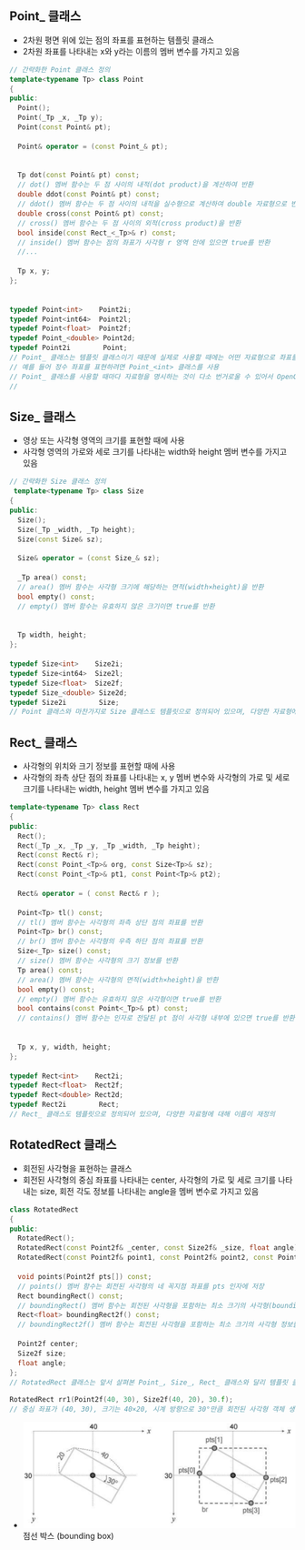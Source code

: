 ## Point_ 클래스
* 2차원 평면 위에 있는 점의 좌표를 표현하는 템플릿 클래스
* 2차원 좌표를 나타내는 x와 y라는 이름의 멤버 변수를 가지고 있음
```cpp
// 간략화한 Point 클래스 정의
template<typename Tp> class Point
{
public:
  Point();
  Point(_Tp _x, _Tp y);
  Point(const Point& pt);

  Point& operator = (const Point_& pt);


  Tp dot(const Point& pt) const;
  // dot() 멤버 함수는 두 점 사이의 내적(dot product)을 계산하여 반환
  double ddot(const Point& pt) const;
  // ddot() 멤버 함수는 두 점 사이의 내적을 실수형으로 계산하여 double 자료형으로 반환
  double cross(const Point& pt) const;
  // cross() 멤버 함수는 두 점 사이의 외적(cross product)을 반환
  bool inside(const Rect_<_Tp>& r) const;
  // inside() 멤버 함수는 점의 좌표가 사각형 r 영역 안에 있으면 true를 반환
  //...

  Tp x, y;
};


typedef Point<int>    Point2i;
typedef Point<int64>  Point2l;
typedef Point<float>  Point2f;
typedef Point_<double> Point2d;
typedef Point2i        Point;
// Point_ 클래스는 템플릿 클래스이기 때문에 실제로 사용할 때에는 어떤 자료형으로 좌표를 표현할 것인지를 명시
// 예를 들어 정수 좌표를 표현하려면 Point_<int> 클래스를 사용
// Point_ 클래스를 사용할 때마다 자료형을 명시하는 것이 다소 번거로울 수 있어서 OpenCV는 자주 사용하는 자료형에 대하여 Point_ 클래스 이름을 재정의하여 제공
// 
```

## Size_ 클래스
* 영상 또는 사각형 영역의 크기를 표현할 때에 사용
* 사각형 영역의 가로와 세로 크기를 나타내는 width와 height 멤버 변수를 가지고 있음
```cpp
// 간략화한 Size 클래스 정의
 template<typename Tp> class Size
{
public:
  Size();
  Size(_Tp _width, _Tp height);
  Size(const Size& sz);
  
  Size& operator = (const Size_& sz);

  _Tp area() const;
  // area() 멤버 함수는 사각형 크기에 해당하는 면적(width×height)을 반환
  bool empty() const;
  // empty() 멤버 함수는 유효하지 않은 크기이면 true를 반환


  Tp width, height;
};

typedef Size<int>    Size2i;
typedef Size<int64>  Size2l;
typedef Size<float>  Size2f;
typedef Size_<double> Size2d;
typedef Size2i        Size;
// Point 클래스와 마찬가지로 Size 클래스도 템플릿으로 정의되어 있으며, 다양한 자료형에 대해 이름이 재정의
```

## Rect_ 클래스 
* 사각형의 위치와 크기 정보를 표현할 때에 사용
* 사각형의 좌측 상단 점의 좌표를 나타내는 x, y 멤버 변수와 사각형의 가로 및 세로 크기를 나타내는 width, height 멤버 변수를 가지고 있음
```cpp
template<typename Tp> class Rect
{
public:
  Rect();
  Rect(_Tp _x, _Tp _y, _Tp _width, _Tp height);
  Rect(const Rect& r);
  Rect(const Point_<Tp>& org, const Size<Tp>& sz);
  Rect(const Point_<Tp>& pt1, const Point<Tp>& pt2);

  Rect& operator = ( const Rect& r );

  Point<Tp> tl() const;
  // tl() 멤버 함수는 사각형의 좌측 상단 점의 좌표를 반환
  Point<Tp> br() const;
  // br() 멤버 함수는 사각형의 우측 하단 점의 좌표를 반환
  Size<_Tp> size() const;
  // size() 멤버 함수는 사각형의 크기 정보를 반환
  Tp area() const;
  // area() 멤버 함수는 사각형의 면적(width×height)을 반환
  bool empty() const;
  // empty() 멤버 함수는 유효하지 않은 사각형이면 true를 반환
  bool contains(const Point<_Tp>& pt) const;
  // contains() 멤버 함수는 인자로 전달된 pt 점이 사각형 내부에 있으면 true를 반환


  Tp x, y, width, height;
};

typedef Rect<int>    Rect2i;
typedef Rect<float>  Rect2f;
typedef Rect<double> Rect2d;
typedef Rect2i        Rect;
// Rect_ 클래스도 템플릿으로 정의되어 있으며, 다양한 자료형에 대해 이름이 재정의
```

## RotatedRect 클래스
* 회전된 사각형을 표현하는 클래스
* 회전된 사각형의 중심 좌표를 나타내는 center, 사각형의 가로 및 세로 크기를 나타내는 size, 회전 각도 정보를 나타내는 angle을 멤버 변수로 가지고 있음
```cpp
class RotatedRect
{
public:
  RotatedRect();
  RotatedRect(const Point2f& _center, const Size2f& _size, float angle);
  RotatedRect(const Point2f& point1, const Point2f& point2, const Point2f& point3);

  void points(Point2f pts[]) const;
  // points() 멤버 함수는 회전된 사각형의 네 꼭지점 좌표를 pts 인자에 저장
  Rect boundingRect() const;
  // boundingRect() 멤버 함수는 회전된 사각형을 포함하는 최소 크기의 사각형(bounding box) 정보를 반환합니다(정수 단위)
  Rect<float> boundingRect2f() const;
  // boundingRect2f() 멤버 함수는 회전된 사각형을 포함하는 최소 크기의 사각형 정보를 반환합니다(실수 단위)

  Point2f center;
  Size2f size;
  float angle;
};
// RotatedRect 클래스는 앞서 살펴본 Point_, Size_, Rect_ 클래스와 달리 템플릿 클래스가 아니며, 모든 정보를 float 자료형을 사용하여 표현
```
```cpp
RotatedRect rr1(Point2f(40, 30), Size2f(40, 20), 30.f);
// 중심 좌표가 (40, 30), 크기는 40×20, 시계 방향으로 30°만큼 회전된 사각형 객체 생성
```
* <img src="./img/OCV001.PNG" /> <br/> 점선 박스 (bounding box)
